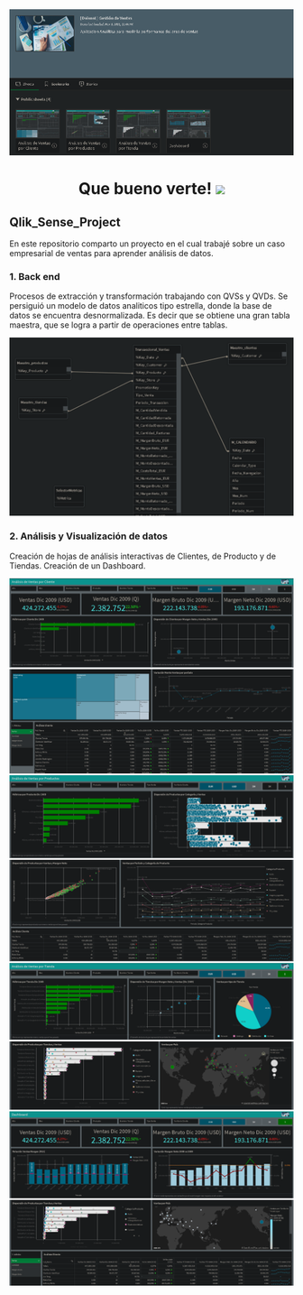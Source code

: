 <div id="header" align="center">
  <img src="https://github.com/Dlavec/Qlik_Sense_Project/blob/main/Images/Aplicacion_sheets.PNG"/>
  <h1 align="center">Que bueno verte!
  <img src="https://media.giphy.com/media/hvRJCLFzcasrR4ia7z/giphy.gif" width="30px"/>
  </h1>
</div>

## Qlik_Sense_Project
En este repositorio comparto un proyecto en el cual trabajé sobre un caso empresarial de ventas para aprender análisis de datos.

### 1. Back end

Procesos de extracción y transformación trabajando con QVSs y QVDs.
Se persiguió un modelo de datos analiticos tipo estrella, donde la base de datos se encuentra desnormalizada.
Es decir que se obtiene una gran tabla maestra, que se logra a partir de operaciones entre tablas.

<div id="header" align="center">
  <img src="https://github.com/Dlavec/Qlik_Sense_Project/blob/main/Images/Modelo_estrella.PNG"   width="800px"/>
  </div>

### 2. Análisis y Visualización de datos

Creación de hojas de análisis interactivas de Clientes, de Producto y de Tiendas.
Creación de un Dashboard.

<div id="header" align="center">
  
  <img src="https://github.com/Dlavec/Qlik_Sense_Project/blob/main/Images/Analisis_clientes_a.PNG"/>
  
  <img src="https://github.com/Dlavec/Qlik_Sense_Project/blob/main/Images/Analisis_clientes_b.PNG"/>
  
  <img src="https://github.com/Dlavec/Qlik_Sense_Project/blob/main/Images/Analisis_Ventas_a.PNG"/>
  
  <img src="https://github.com/Dlavec/Qlik_Sense_Project/blob/main/Images/Analisis_Ventas_b.PNG"/>
  
  <img src="https://github.com/Dlavec/Qlik_Sense_Project/blob/main/Images/Analisis_Tiendas_a.PNG"/>
  
  <img src="https://github.com/Dlavec/Qlik_Sense_Project/blob/main/Images/Analisis_Tiendas_b.PNG"/>
  
  <img src="https://github.com/Dlavec/Qlik_Sense_Project/blob/main/Images/Dashboard_a.PNG"/>
  
  <img src="https://github.com/Dlavec/Qlik_Sense_Project/blob/main/Images/Dashboard_b.PNG"/>
  
  </div>
